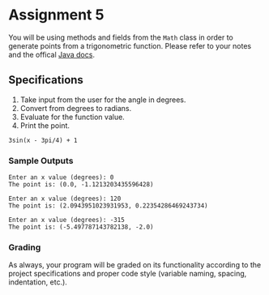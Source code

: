 # Assignment 5

You will be using methods and fields from the `Math` class in order to generate points from a trigonometric function. Please refer to your notes and the offical [Java docs](https://docs.oracle.com/javase/8/docs/api/java/lang/Math.html).

## Specifications

1. Take input from the user for the angle in degrees. 
2. Convert from degrees to radians.
3. Evaluate for the function value.
4. Print the point.

`3sin(x - 3pi/4) + 1`

### Sample Outputs

```
Enter an x value (degrees): 0
The point is: (0.0, -1.1213203435596428)
```

```
Enter an x value (degrees): 120
The point is: (2.0943951023931953, 0.22354286469243734)
```

```
Enter an x value (degrees): -315
The point is: (-5.497787143782138, -2.0)
```

### Grading

As always, your program will be graded on its functionality according to the project specifications and proper code style (variable naming, spacing, indentation, etc.).

